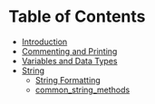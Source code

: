 Table of Contents
=================

  * [Introduction](https://github.com/papa28x4/fta-python/blob/main/lessons/introduction.py)
  * [Commenting and Printing](https://github.com/papa28x4/fta-python/blob/main/lessons/comment_and_print.py)
  * [Variables and Data Types](https://github.com/papa28x4/fta-python/blob/main/lessons/variables_and_datatypes.py)
  * [String](https://github.com/papa28x4/fta-python/blob/main/lessons/string.py)
    * [String Formatting](https://github.com/papa28x4/fta-python/blob/main/lessons/string-formatting.py)
    * [common_string_methods](https://github.com/papa28x4/fta-python/blob/main/lessons/common_string_methods.py)
  
